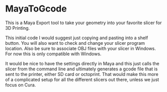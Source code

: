 # MayaToGcode
This is a Maya Export tool to take your geometry into your favorite slicer for 3D Printing.

This initial code I would suggest just copying and pasting into a shelf button.  You will also want to check and change your slicer program location.  Also be sure to associate OBJ files with your slicer in Windows.  For now this is only compatible with Windows.

It would be nice to have the settings directly in Maya and this just calls the slicer from the command line and ultimately generates a gcode file that is sent to the printer, either SD card or octoprint.  That would make this more of a complicated setup for all the different slicers out there, unless we just focus on Cura.

